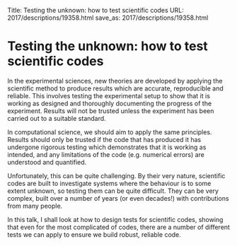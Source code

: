 Title: Testing the unknown: how to test scientific codes
URL: 2017/descriptions/19358.html
save_as: 2017/descriptions/19358.html

# Testing the unknown: how to test scientific codes

In the experimental sciences, new theories are developed by applying the scientific method to produce results which are accurate, reproducible and reliable. This involves testing the experimental setup to show that it is working as designed and thoroughly documenting the progress of the experiment. Results will not be trusted unless the experiment has been carried out to a suitable standard.

In computational science, we should aim to apply the same principles. Results should only be trusted if the code that has produced it has undergone rigorous testing which demonstrates that it is working as intended, and any limitations of the code (e.g. numerical errors) are understood and quantified. 

Unfortunately, this can be quite challenging. By their very nature, scientific codes are built to investigate systems where the behaviour is to some extent unknown, so testing them can be quite difficult. They can be very complex, built over a number of years (or even decades!) with contributions from many people. 

In this talk, I shall look at how to design tests for scientific codes, showing that even for the most complicated of codes, there are a number of different tests we can apply to ensure we build robust, reliable code.

